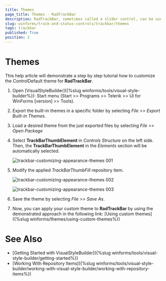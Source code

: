 ```yaml
---
title: Themes
page_title: Themes - RadTrackBar
description: RadTrackBar, sometimes called a slider control, can be used for navigating a large amount of information or for visually adjusting a numeric setting. 
slug: winforms/track-and-status-controls/trackbar/themes
tags: trackbar
published: True
position: 2 
---
```


# Themes

This help article will demonstrate a step by step tutorial how to customize the ControlDefault theme for **RadTrackBar**. 

1. Open [VisualStyleBuilder]({%slug winforms/tools/visual-style-builder%}): Start menu (Start >> Programs >> Telerik >> UI for WinForms [version] >> Tools).

1. Export the built-in themes in a specific folder by selecting *File >> Export Built-in Themes*.

1. Load a desired theme from the just exported files by selecting *File >> Open Package*

1. Select **TrackBarThumbElement** in *Controls Structure* on the left side. Then, the **TrackBarThumbElement** in the *Elements* section will be automatically selected.

	![trackbar-customizing-appearance-themes 001](images/trackbar-customizing-appearance-themes001.png)

1. Modify the applied *TrackBarThumbFill* repository item. 

	![trackbar-customizing-appearance-themes 002](images/trackbar-customizing-appearance-themes002.png)
	
	![trackbar-customizing-appearance-themes 003](images/trackbar-customizing-appearance-themes003.png)

1. Save the theme by selecting *File >> Save As*.

1. Now, you can apply your custom theme to **RadTrackBar** by using the demonstrated approach in the following link: [Using custom themes]({%slug winforms/themes/using-custom-themes%})

# See Also 

* [Getting Started with VisualStyleBuilder]({%slug winforms/tools/visual-style-builder/getting-started%})
* [Working With Repository Items]({%slug winforms/tools/visual-style-builder/working-with-visual-style-builder/working-with-repository-items%})
 
